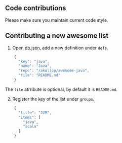 ## Code contributions

Please make sure you maintain current code style.

## Contributing a new awesome list

1. Open [db.json](db.json), add a new definition under `defs`.

```js
	{
      "key": "java",
      "name": "Java",
      "repo": "/akullpp/awesome-java",
      "file": "README.md"
    }
```

The `file` atrribute is optional, by default it is `README.md`.

2. Register the key of the list under `groups`.

```js
	{
      "title": "JVM",
      "items": [
        "java",
        "scala"
      ]
    }
```
